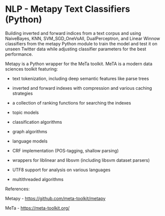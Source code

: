 # NLP - Metapy Text Classifiers (Python)

Building inverted and forward indices from a text corpus and using NaiveBayes, KNN, SVM_SGD_OneVsAll, DualPerceptron, and Linear Winnow classifiers from the metapy Python module to train the model and test it on unseen Twitter data while adjusting classifier parameters for the best performance.

Metapy is a Python wrapper for the MeTa toolkit. MeTA is a modern data sciences toolkit featuring:

   - text tokenization, including deep semantic features like parse trees

   - inverted and forward indexes with compression and various caching strategies

   - a collection of ranking functions for searching the indexes

   - topic models

   - classification algorithms

   - graph algorithms

   - language models

   - CRF implementation (POS-tagging, shallow parsing)

   - wrappers for liblinear and libsvm (including libsvm dataset parsers)

   - UTF8 support for analysis on various languages

   - multithreaded algorithms

References:

Metapy - https://github.com/meta-toolkit/metapy

MeTa - https://meta-toolkit.org/
